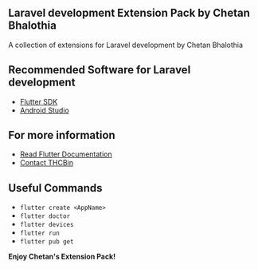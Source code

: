 ## Laravel development Extension Pack by Chetan Bhalothia

A collection of extensions for Laravel development by Chetan Bhalothia

## Recommended Software for Laravel development

* [Flutter SDK](https://flutter.dev/docs/get-started/install)
* [Android Studio](https://developer.android.com/studio)
## For more information

* [Read Flutter Documentation](https://flutter.dev/docs)
* [Contact THCBin](https://thcb.in/)
## Useful Commands

* `flutter create <AppName>` 
* `flutter doctor`
* `flutter devices`
* `flutter run`
* `flutter pub get`

**Enjoy Chetan's Extension Pack!**

